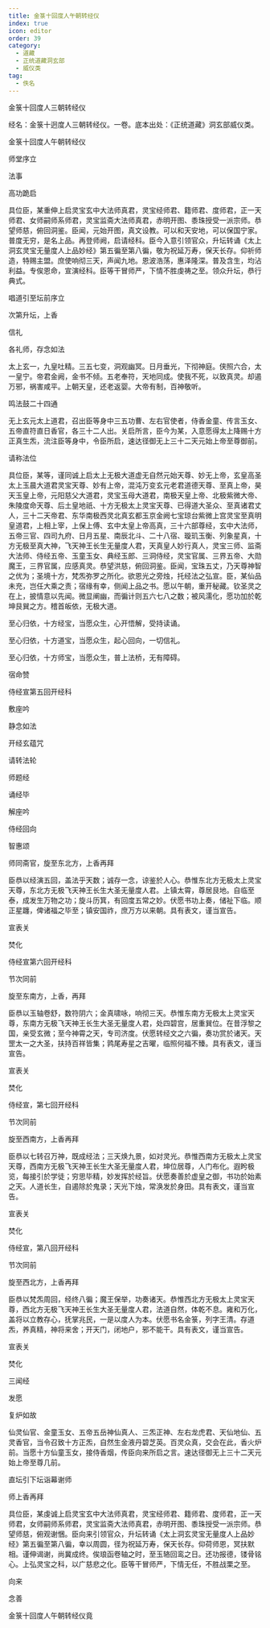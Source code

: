 ```yaml
---
title: 金箓十回度人午朝转经仪
index: true
icon: editor
order: 39
category:
  - 道藏
  - 正统道藏洞玄部
  - 威仪类
tag:
  - 佚名
---
```


金箓十回度人三朝转经仪  

经名：金箓十迥度人三朝转经仪。一卷。底本出处：《正统道藏》洞玄部威仪类。  

金箓十回度人午朝转经仪  

师堂序立  

法事  

高功跪启  

具位臣，某重伸上启灵宝玄中大法师真君，灵宝经师君、籍师君、度师君，正一天师君、女师嗣师系师君，灵宝监斋大法师真君，赤明开图、黍珠授受一派宗师。恭望师慈，俯回洞鉴。臣闻，元始开图，真文设教。可以和天安地，可以保国宁家。普度无穷，是名上品。再登师阙，启请经科。臣今入意引领官众，升坛转诵《太上洞玄灵宝无量度人上品妙经》第五徧至第八徧，敬为祝延万寿，保天长存。仰祈师造，特赐主盟。庶使响彻三天，声闻九地。恩波浩荡，惠泽隆深。普及含生，均沾利益。专俟恩命，宣演经科。臣等干冒师严，下情不胜虔祷之至。领众升坛，恭行典式。  

唱道引至坛前序立  

次第升坛，上香  

信礼  

各礼师，存念如法  

太上玄一，九皇吐精。三五七变，洞观幽冥。日月垂光，下彻神庭。侠照六合，太一皇宁。帝君金阙，金书不倾。五老奉符，天地同成。使我不死，以致真灵。却遏万邪，祸害咸平。上朝天皇，还老返婴。大帝有制，百神敬听。  

鸣法鼓二十四通  

无上玄元太上道君，召出臣等身中三五功曹、左右官使者，侍香金童、传言玉女、五帝直符直日香官，各三十二人出。关启所言，臣今为某，入意愿得太上降赐十方正真生炁，流注臣等身中，令臣所启，速达径御无上三十二天元始上帝至尊御前。  

请称法位  

具位臣，某等，谨同诚上启太上无极大道虚无自然元始天尊、妙无上帝，玄皇高圣太上玉晨大道君灵宝天尊、妙有上帝，混沌万变玄元老君道德天尊、至真上帝，昊天玉皇上帝，元阳慈父大道君，灵宝玉母大道君，南极天皇上帝、北极紫微大帝、朱陵度命天尊、后土皇地祇、十方无极太上灵宝天尊、已得道大圣众、至真诸君丈人，三十二天帝君、东华南极西灵北真玄都玉京金阙七宝琼台紫微上宫灵宝至真明皇道君，上相上宰，上保上傅、玄中太皇上帝高真，三十六部尊经，玄中大法师，五帝三官、四司九府、日月五星、南辰北斗、二十八宿、璇玑玉衡、列象星真，十方无极至真大神，飞天神王长生无量度人君，天真皇人妙行真人，灵宝三师、监斋大法师、侍经五帝、玉童玉女、典经玉郎、三洞侍经，灵宝官属、三界五帝、大勋魔王，三界官属，应感真灵。恭望洪慈，俯回洞鉴。臣闻，宝珠五丈，乃天尊神智之优为；圣境十方，梵炁弥罗之所化。欲恩光之旁烛，托经法之弘宣。臣，某仙品未充，岂任大乘之责；宿缘有幸，侧闻上品之书。愿以午朝，重开秘藏。钦圣灵之在上，披情意以先闻。微显阐幽，而徧计则五六七八之数；被风濡化，愿功加於乾坤艮巽之方。稽首皈依，无极大道。  

至心归依，十方经宝，当愿众生，心开悟解，受持读诵。  

至心归依，十方道宝，当愿众生，起心回向，一切信礼。  

至心归依，十方师宝，当愿众生，普上法桥，无有障碍。  

宿命赞  

侍经宣第五回开经科  

敷座吟  

静念如法  

开经玄蕴咒  

请转法轮  

师题经  

诵经毕  

解座吟  

侍经回向  

智惠颂  

师同斋官，旋至东北方，上香再拜  

臣恭以经演五回，盖法乎天数；诚存一念，谅鉴於人心。恭惟东北方无极太上灵宝天尊，东北方无极飞天神王长生大圣无量度人君。上镇太霄，尊居艮地。自临至泰，成发生万物之功；旋斗历箕，有回度五常之妙。伏愿书功上奏，储祉下临。顺正星躔，俾诸福之毕至；镇安国祚，庶万方以来朝。具有表文，谨当宣告。  

宣表关  

焚化  

侍经宣第六回开经科  

节次同前  

旋至东南方，上香，再拜  

臣恭以玉轴卷舒，数符阴六；金真啸咏，响彻三天。恭惟东南方无极太上灵宝天尊，东南方无极飞天神王长生大圣无量度人君，处四碧宫，居重巽位。在昔浮黎之国，亲受玄微；至今神霄之天，专司济度。伏愿转经文之六徧，奏功赏於诸天。天罡太一之大圣，扶持百祥皆集；鹑尾寿星之吉曜，临照何福不臻。具有表文，谨当宣告。  

宣表关  

焚化  

侍经宣，第七回开经科  

节次同前  

旋至西南方，上香再拜  

臣恭以七转召万神，既成经法；三天焕九景，如对灵光。恭惟西南方无极太上灵宝天尊，西南方无极飞天神王长生大圣无量度人君，坤位居尊，人门布化。遐盻极览，每接引於学徒；穷思毕精，妙发挥於经旨。伏愿奏善於虚皇之御，书功於始素之天。人道长生，自遏除於鬼录；天光下烛，常涣发於身田。具有表文，谨当宣告。  

宣表关  

焚化  

侍经宣，第八回开经科  

节次同前  

旋至西北方，上香再拜  

臣恭以梵炁周回，经终八徧；魔王保举，功奏诸天。恭惟西北方无极太上灵宝天尊，西北方无极飞天神王长生大圣无量度人君，法道自然，体乾不息。雍和万化，盖将以立教存心，抚掌兆民，一是以度人为本。伏愿书名金箓，列字王清。存道炁，养真精，神将来舍；开天门，闭地户，邪不能干。具有表文，谨当宣告。  

宣表关  

焚化  

三闻经  

发愿  

复炉如故  

仙灵仙官、金童玉女、五帝五岳神仙真人、三炁正神、左右龙虎君、天仙地仙、五灵香官，当令召致十方正炁，自然生金液丹碧芝英。百灵众真，交会在此，香火炉前。当愿十方仙童玉女，接侍香烟，传臣向来所启之言。速达径御无上三十二天元始上帝至尊几前。  

直坛引下坛诣幕谢师  

师上香再拜  

具位臣，某虔诚上启灵宝玄中大法师真君，灵宝经师君、籍师君、度师君，正一天师君，女师嗣师系师君，灵宝监斋大法师真君，赤明开图、黍珠授受一派宗师。恭望师慈，俯观谢悃。臣向来引领官众，升坛转诵《太上洞玄灵宝无量度人上品妙经》第五徧至第八徧，幸以周圆，径为祝延万寿，保天长存。仰荷师恩，冥扶默相。谨伸谒谢，尚冀成终。俟琅函卷轴之时，至玉辂回鸾之日。还功报德，镂骨铭心。上弘灵宝之科，以广慈悲之化。臣等干冒师严，下情无任，不胜战栗之至。  

向来  

念善  

金箓十回度人午朝转经仪竟  
